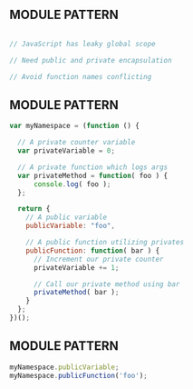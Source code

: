 
<CodeSurferColumns theme={github}>

<Step subtitle="WHY">

## MODULE PATTERN

```js

// JavaScript has leaky global scope

// Need public and private encapsulation

// Avoid function names conflicting

```

</Step>

<Step subtitle="IMPLEMENTATION">

## MODULE PATTERN

```js showNumbers
var myNamespace = (function () {

  // A private counter variable
  var privateVariable = 0;

  // A private function which logs args
  var privateMethod = function( foo ) {
      console.log( foo );
  };

  return {
    // A public variable
    publicVariable: "foo",

    // A public function utilizing privates
    publicFunction: function( bar ) {
      // Increment our private counter
      privateVariable += 1;

      // Call our private method using bar
      privateMethod( bar );
    }
  };
})();
```

</Step>

<Step subtitle="USAGE">

## MODULE PATTERN

```js showNumbers 
myNamespace.publicVariable;
myNamespace.publicFunction('foo');
```

</Step>


</CodeSurferColumns>
